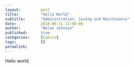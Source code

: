 ```yaml
---
layout:         post
title:          "Hello World"
subtitle:       "Administration, Sizing and Maintenance"
date:           2018-00-11 12:00:00
author:         "Nolan Johnson"
published:      true
categories:     [Comics]
tags:           []
permalink:      
---
```


Hello world.